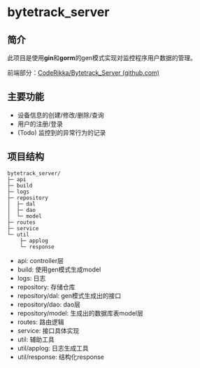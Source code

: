 # bytetrack_server

## 简介

此项目是使用**gin**和**gorm**的gen模式实现对监控程序用户数据的管理。

前端部分：[CodeRikka/Bytetrack_Server (github.com)](https://github.com/CodeRikka/Bytetrack_Server)

## 主要功能

- 设备信息的创建/修改/删除/查询
- 用户的注册/登录
- (Todo) 监控到的异常行为的记录

## 项目结构

```
bytetrack_server/
├─ api
├─ build
├─ logs
├─ repository
│  ├─ dal
│  ├─ dao
│  └─ model
├─ routes
├─ service
└─ util
    ├─ applog
    └─ response
```

- api: controller层
- build: 使用gen模式生成model
- logs: 日志
- repository: 存储仓库
- repository/dal: gen模式生成出的接口
- repository/dao: dao层
- repository/model: 生成出的数据库表model层
- routes: 路由逻辑
- service: 接口具体实现
- util: 辅助工具
- util/applog: 日志生成工具
- util/response: 结构化response
